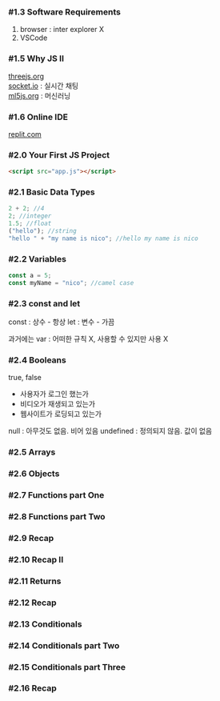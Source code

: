 ### #1.3 Software Requirements

1. browser : inter explorer X
2. VSCode

### #1.5 Why JS II

[threejs.org](https://threejs.org)  
[socket.io](https://socket.io) : 실시간 채팅  
[ml5js.org](https://ml5js.org) : 머신러닝

### #1.6 Online IDE

[replit.com](https://replit.com)

### #2.0 Your First JS Project

```html
<script src="app.js"></script>
```

### #2.1 Basic Data Types

```javascript
2 + 2; //4
2; //integer
1.5; //float
("hello"); //string
"hello " + "my name is nico"; //hello my name is nico
```

### #2.2 Variables

```javascript
const a = 5;
const myName = "nico"; //camel case
```

### #2.3 const and let

const : 상수 - 항상
let : 변수 - 가끔

과거에는 var : 어떠한 규칙 X, 사용할 수 있지만 사용 X

### #2.4 Booleans

true, false

- 사용자가 로그인 했는가
- 비디오가 재생되고 있는가
- 웹사이트가 로딩되고 있는가

null : 아무것도 없음. 비어 있음
undefined : 정의되지 않음. 값이 없음

### #2.5 Arrays

### #2.6 Objects

### #2.7 Functions part One

### #2.8 Functions part Two

### #2.9 Recap

### #2.10 Recap II

### #2.11 Returns

### #2.12 Recap

### #2.13 Conditionals

### #2.14 Conditionals part Two

### #2.15 Conditionals part Three

### #2.16 Recap
